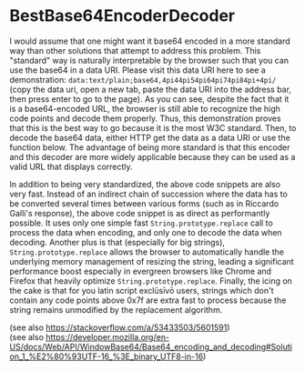 # BestBase64EncoderDecoder

I would assume that one might want it base64 encoded in a more standard way than other solutions that attempt to address this problem. This "standard" way is naturally interpretable by the browser such that you can use the base64 in a data URI. Please visit this data URI here to see a demonstration: `data:text/plain;base64,4pi44pi54pi64pi74pi84pi+4pi/` (copy the data uri, open a new tab, paste the data URI into the address bar, then press enter to go to the page). As you can see, despite the fact that it is a base64-encoded URL, the browser is still able to recognize the high code points and decode them properly. Thus, this demonstration proves that this is the best way to go because it is the most W3C standard. Then, to decode the base64 data, either HTTP get the data as a data URI or use the function below. The advantage of being more standard is that this encoder and this decoder are more widely applicable because they can be used as a valid URL that displays correctly. 

In addition to being very standardized, the above code snippets are also very fast. Instead of an indirect chain of succession where the data has to be converted several times between various forms (such as in Riccardo Galli's response), the above code snippet is as direct as performantly possible. It uses only one simple fast `String.prototype.replace` call to process the data when encoding, and only one to decode the data when decoding. Another plus is that (especially for big strings), `String.prototype.replace` allows the browser to automatically handle the underlying memory management of resizing the string, leading a significant performance boost especially in evergreen browsers like Chrome and Firefox that heavily optimize `String.prototype.replace`. Finally, the icing on the cake is that for you latin script exclūsīvō users, strings which don't contain any code points above 0x7f are extra fast to process because the string remains unmodified by the replacement algorithm.

(see also https://stackoverflow.com/a/53433503/5601591)<br />
(see also https://developer.mozilla.org/en-US/docs/Web/API/WindowBase64/Base64_encoding_and_decoding#Solution_1_%E2%80%93UTF-16_%3E_binary_UTF8-in-16)
